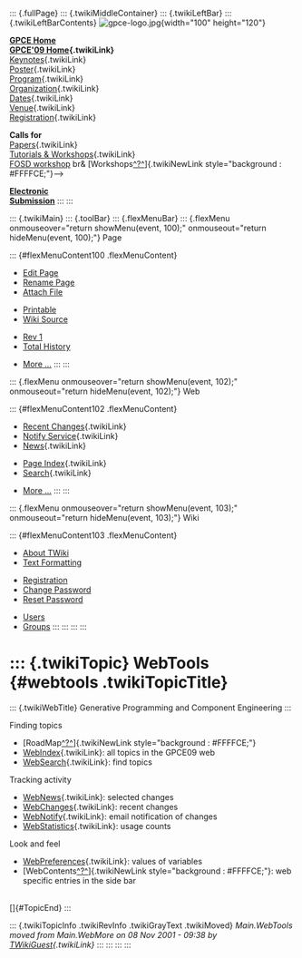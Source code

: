 ::: {.fullPage}
::: {.twikiMiddleContainer}
::: {.twikiLeftBar}
::: {.twikiLeftBarContents}
![gpce-logo.jpg](../pub/GPCE09/WebLeftBar/gpce-logo.jpg){width="100"
height="120"}

**[GPCE Home](http://program-transformation.org/Gpce)**\
**[GPCE\'09 Home](WebHome){.twikiLink}**\
[Keynotes](KeynoteSpeakers){.twikiLink}\
[Poster](Poster){.twikiLink}\
[Program](ConferenceProgram){.twikiLink}\
[Organization](ConferenceOrganization){.twikiLink}\
[Dates](ImportantDates){.twikiLink}\
[Venue](ConferenceVenue){.twikiLink}\
[Registration](ConferenceRegistration){.twikiLink}

**Calls for**\
[Papers](CallForPapers){.twikiLink}\
[Tutorials & Workshops](CallForTutorialsAndWorkshops){.twikiLink}\
[FOSD workshop](http://www.fosd.de/2009) br&
[Workshops[^?^](/edit/GPCE09/CallForWorkshops?topicparent=GPCE09.WebTools)]{.twikiNewLink
style="background : #FFFFCE;"}\--\>

**[Electronic\
Submission](http://www.easychair.org/conferences/?conf=gpce09)**
:::
:::

::: {.twikiMain}
::: {.toolBar}
::: {.flexMenuBar}
::: {.flexMenu onmouseover="return showMenu(event, 100);" onmouseout="return hideMenu(event, 100);"}
Page

::: {#flexMenuContent100 .flexMenuContent}
-   [Edit
    Page](http://www.program-transformation.org/edit/GPCE09/WebTools?t=1536828785)
-   [Rename
    Page](http://www.program-transformation.org/rename/GPCE09/WebTools)
-   [Attach
    File](http://www.program-transformation.org/attach/GPCE09/WebTools)

<!-- -->

-   [Printable](http://www.program-transformation.org/view/GPCE09/WebTools?skin=print.pattern)
-   [Wiki
    Source](http://www.program-transformation.org/view/GPCE09/WebTools?skin=text&raw=on&contenttype=text/plain)

<!-- -->

-   [Rev
    1](http://www.program-transformation.org/view/GPCE09/WebTools?rev=1.1)
-   [Total
    History](http://www.program-transformation.org/rdiff/GPCE09/WebTools)

<!-- -->

-   [More
    \...](http://www.program-transformation.org/oops/GPCE09/WebTools?template=oopsmore&param1=1.1&param2=1.1)
:::
:::

::: {.flexMenu onmouseover="return showMenu(event, 102);" onmouseout="return hideMenu(event, 102);"}
Web

::: {#flexMenuContent102 .flexMenuContent}
-   [Recent Changes](WebChanges){.twikiLink}
-   [Notify Service](WebNotify){.twikiLink}
-   [News](WebNews){.twikiLink}

<!-- -->

-   [Page Index](WebIndex){.twikiLink}
-   [Search](WebSearch){.twikiLink}

<!-- -->

-   [More
    \...](http://www.program-transformation.org/oops/GPCE09/WebTools?template=oopsmore&param1=1.1&param2=1.1)
:::
:::

::: {.flexMenu onmouseover="return showMenu(event, 103);" onmouseout="return hideMenu(event, 103);"}
Wiki

::: {#flexMenuContent103 .flexMenuContent}
-   [About
    TWiki](http://www.program-transformation.org/view/TWiki/WebHome)
-   [Text
    Formatting](http://www.program-transformation.org/view/TWiki/TextFormattingRules)

<!-- -->

-   [Registration](http://www.program-transformation.org/view/TWiki/TWikiRegistration)
-   [Change
    Password](http://www.program-transformation.org/view/TWiki/ChangePassword)
-   [Reset
    Password](http://www.program-transformation.org/view/TWiki/ResetPassword)

<!-- -->

-   [Users](http://www.program-transformation.org/view/Main/TWikiUsers)
-   [Groups](http://www.program-transformation.org/view/Main/TWikiGroups)
:::
:::
:::
:::

::: {.twikiTopic}
WebTools {#webtools .twikiTopicTitle}
========

::: {.twikiWebTitle}
Generative Programming and Component Engineering
:::

Finding topics

-   [RoadMap[^?^](http://www.program-transformation.org/edit/GPCE09/RoadMap?topicparent=GPCE09.WebTools)]{.twikiNewLink
    style="background : #FFFFCE;"}
-   [WebIndex](WebIndex){.twikiLink}: all topics in the GPCE09 web
-   [WebSearch](WebSearch){.twikiLink}: find topics

Tracking activity

-   [WebNews](WebNews){.twikiLink}: selected changes
-   [WebChanges](WebChanges){.twikiLink}: recent changes
-   [WebNotify](WebNotify){.twikiLink}: email notification of changes
-   [WebStatistics](WebStatistics){.twikiLink}: usage counts

Look and feel

-   [WebPreferences](WebPreferences){.twikiLink}: values of variables
-   [WebContents[^?^](http://www.program-transformation.org/edit/GPCE09/WebContents?topicparent=GPCE09.WebTools)]{.twikiNewLink
    style="background : #FFFFCE;"}: web specific entries in the side bar

\
[]{#TopicEnd}
:::

::: {.twikiTopicInfo .twikiRevInfo .twikiGrayText .twikiMoved}
*Main.WebTools moved from Main.WebMore on 08 Nov 2001 - 09:38 by
[TWikiGuest](../Main/TWikiGuest){.twikiLink}*
:::
:::
:::
:::
